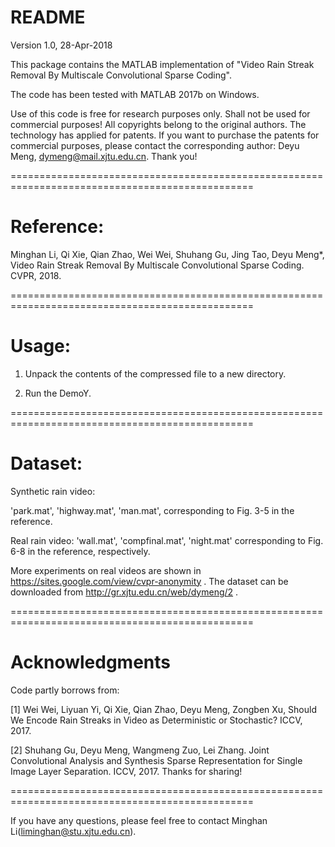 README
================================================================================================
Version 1.0, 28-Apr-2018

This package contains the MATLAB implementation of "Video Rain Streak Removal By Multiscale Convolutional Sparse Coding".

The code has been tested with MATLAB 2017b on Windows.

Use of this code is free for research purposes only. Shall not be used for commercial purposes! 
All copyrights belong to the original authors. The technology has applied for patents. If you 
want to purchase the patents for commercial purposes, please contact the corresponding author: 
Deyu Meng, dymeng@mail.xjtu.edu.cn. Thank you!

================================================================================================
# Reference: #

Minghan Li, Qi Xie, Qian Zhao, Wei Wei, Shuhang Gu, Jing Tao, Deyu Meng*, Video Rain Streak Removal By Multiscale Convolutional Sparse Coding. CVPR, 2018.


================================================================================================
# Usage: #

1. Unpack the contents of the compressed file to a new directory.

2. Run the DemoY.

================================================================================================


# Dataset: #

Synthetic rain video: 

'park.mat', 'highway.mat', 'man.mat', corresponding to 
Fig. 3-5 in the reference. 

Real rain video: 'wall.mat', 'compfinal.mat', 'night.mat' corresponding to Fig. 6-8 in the reference, respectively.

 
More experiments on real videos are shown in https://sites.google.com/view/cvpr-anonymity .
The dataset can be downloaded from http://gr.xjtu.edu.cn/web/dymeng/2 .

================================================================================================


# Acknowledgments #

Code partly borrows from:

[1] Wei Wei, Liyuan Yi, Qi Xie, Qian Zhao, Deyu Meng, Zongben Xu, Should We Encode Rain Streaks 
in Video as Deterministic or Stochastic? ICCV, 2017.



[2] Shuhang Gu, Deyu Meng, Wangmeng Zuo, Lei Zhang. Joint Convolutional Analysis and Synthesis Sparse Representation for Single Image Layer Separation. ICCV, 2017.
Thanks for sharing!


================================================================================================

If you have any questions, please feel free to contact Minghan Li(liminghan@stu.xjtu.edu.cn).